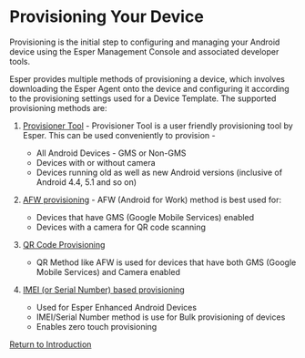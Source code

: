 # Provisioning Your Device

Provisioning is the initial step to configuring and managing your Android device using the Esper Management Console and associated developer tools.

Esper provides multiple methods of provisioning a device, which involves downloading the Esper Agent onto the device and configuring it according to the provisioning settings used for a Device Template. The supported provisioning methods are:

1.  [Provisioner Tool](./adb-provisioning/index.md) - Provisioner Tool is a user friendly provisioning tool by Esper. This can be used conveniently to provision -
    * All Android Devices - GMS or Non-GMS
    * Devices with or without camera
    * Devices running old as well as new Android versions (inclusive of Android 4.4, 5.1 and so on)
    
2.  [AFW provisioning](../afw-provisioning/index.md) - AFW (Android for Work) method is best used for:
    * Devices that have GMS (Google Mobile Services) enabled 
    * Devices with a camera for QR code scanning

3.  [QR Code Provisioning](./qr-code-provisioning/index.md)
    * QR Method like AFW is used for devices that have both GMS (Google Mobile Services) and Camera enabled 
    
4.  [IMEI (or Serial Number) based provisioning](./imei-or-serial-number-based-provisioning/index.md) 
    * Used for Esper Enhanced Android Devices
    * IMEI/Serial Number method is use for Bulk provisioning of devices 
    * Enables zero touch provisioning


[Return to Introduction](../index.md)
